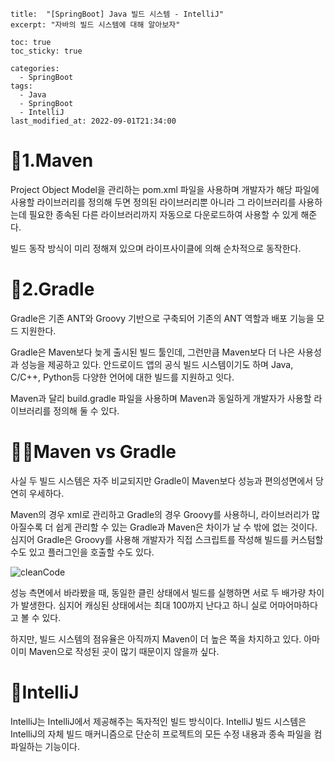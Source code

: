 ```
title:  "[SpringBoot] Java 빌드 시스템 - IntelliJ"
excerpt: "자바의 빌드 시스템에 대해 알아보자"

toc: true
toc_sticky: true

categories:
  - SpringBoot
tags:
  - Java
  - SpringBoot
  - IntelliJ
last_modified_at: 2022-09-01T21:34:00

```



# 🦅1.Maven



Project Object Model을 관리하는 pom.xml 파일을 사용하며 개발자가 해당 파일에 사용할 라이브러리를 정의해 두면 정의된 라이브러리뿐 아니라 그 라이브러리를 사용하는데 필요한 종속된 다른 라이브러리까지 자동으로 다운로드하여 사용할 수 있게 해준다.

빌드 동작 방식이 미리 정해져 있으며 라이프사이클에 의해 순차적으로 동작한다.

# 🐘2.Gradle

Gradle은 기존 ANT와 Groovy 기반으로 구축되어 기존의 ANT 역할과 배포 기능을 모드 지원한다.

Gradle은 Maven보다 늦게 출시된 빌드 툴인데, 그런만큼 Maven보다 더 나은 사용성과 성능을 제공하고 있다. 안드로이드 앱의 공식 빌드 시스템이기도 하며 Java, C/C++, Python등 다양한 언어에 대한 빌드를 지원하고 잇다.

Maven과 달리 build.gradle 파일을 사용하며 Maven과 동일하게 개발자가 사용할 라이브러리를 정의해 둘 수 있다. 

# 🐱‍🐉Maven vs Gradle

사실 두 빌드 시스템은 자주 비교되지만 Gradle이 Maven보다 성능과 편의성면에서 당연히 우세하다.

Maven의 경우 xml로 관리하고 Gradle의 경우 Groovy를 사용하니, 라이브러리가 많아질수록 더 쉽게 관리할 수 있는 Gradle과 Maven은 차이가 날 수 밖에 없는 것이다. 심지어 Gradle은 Groovy를 사용해 개발자가 직접 스크립트를 작성해 빌드를 커스텀할 수도 있고 플러그인을 호출할 수도 있다. 

![cleanCode](https://img1.daumcdn.net/thumb/R1280x0/?scode=mtistory2&fname=https%3A%2F%2Fblog.kakaocdn.net%2Fdn%2FbCxK5A%2FbtrFzNHXf6u%2FjUAffGgEzAkYflPHoNct60%2Fimg.png)

성능 측면에서 바라봤을 때, 동일한 클린 상태에서 빌드를 실행하면 서로 두 배가량 차이가 발생한다. 심지어 캐싱된 상태에서는 최대 100까지 난다고 하니 실로 어마어마하다고 볼 수 있다.

하지만, 빌드 시스템의 점유율은 아직까지 Maven이 더 높은 쪽을 차지하고 있다. 아마 이미 Maven으로 작성된 곳이 많기 때문이지 않을까 싶다.

# 🦞IntelliJ

IntelliJ는 IntelliJ에서 제공해주는 독자적인 빌드 방식이다.
IntelliJ 빌드 시스템은 IntelliJ의 자체 빌드 매커니즘으로 단순히 프로젝트의 모든 수정 내용과 종속 파일을 컴파일하는 기능이다.
